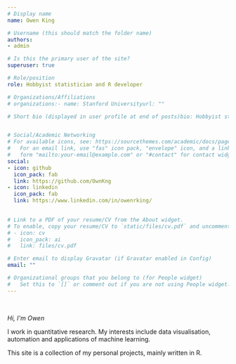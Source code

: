 ```yaml
---
# Display name
name: Owen King

# Username (this should match the folder name)
authors:
- admin

# Is this the primary user of the site?
superuser: true

# Role/position
role: Hobbyist statistician and R developer

# Organizations/Affiliations
# organizations:- name: Stanford Universityurl: ""

# Short bio (displayed in user profile at end of posts)bio: Hobbyist statistician and R developer


# Social/Academic Networking
# For available icons, see: https://sourcethemes.com/academic/docs/page-builder/#icons
#   For an email link, use "fas" icon pack, "envelope" icon, and a link in the
#   form "mailto:your-email@example.com" or "#contact" for contact widget.
social:
- icon: github 
  icon_pack: fab 
  link: https://github.com/OwnKng
- icon: linkedin
  icon_pack: fab
  link: https://www.linkedin.com/in/owenrking/
  

# Link to a PDF of your resume/CV from the About widget.
# To enable, copy your resume/CV to `static/files/cv.pdf` and uncomment the lines below.
# - icon: cv
#   icon_pack: ai
#   link: files/cv.pdf

# Enter email to display Gravatar (if Gravatar enabled in Config)
email: ""

# Organizational groups that you belong to (for People widget)
#   Set this to `[]` or comment out if you are not using People widget. user_groups:- Researchers- Visitors
---
```


<br /> 
 
*Hi, I'm Owen*

I work in quantitative research. My interests include data visualisation, automation and applications of machine learning. 

This site is a collection of my personal projects, mainly written in R. 

